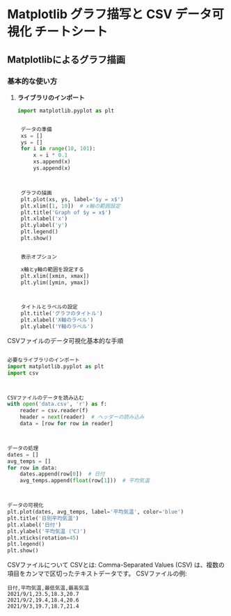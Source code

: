 
# Matplotlib グラフ描写と CSV データ可視化 チートシート

## Matplotlibによるグラフ描画

### 基本的な使い方

1. **ライブラリのインポート**
   ```python
   import matplotlib.pyplot as plt


    データの準備
    xs = []
    ys = []
    for i in range(10, 101):
        x = i * 0.1
        xs.append(x)
        ys.append(x)



    グラフの描画
    plt.plot(xs, ys, label='$y = x$')
    plt.xlim([1, 10])  # x軸の範囲設定
    plt.title('Graph of $y = x$')
    plt.xlabel('x')
    plt.ylabel('y')
    plt.legend()
    plt.show()


    表示オプション

    x軸とy軸の範囲を設定する
    plt.xlim([xmin, xmax])
    plt.ylim([ymin, ymax])



    タイトルとラベルの設定
    plt.title('グラフのタイトル')
    plt.xlabel('X軸のラベル')
    plt.ylabel('Y軸のラベル')
    ```

CSVファイルのデータ可視化基本的な手順
```python

必要なライブラリのインポート
import matplotlib.pyplot as plt
import csv



CSVファイルのデータを読み込む
with open('data.csv', 'r') as f:
    reader = csv.reader(f)
    header = next(reader)  # ヘッダーの読み込み
    data = [row for row in reader]



データの処理
dates = []
avg_temps = []
for row in data:
    dates.append(row[0])  # 日付
    avg_temps.append(float(row[1]))  # 平均気温



データの可視化
plt.plot(dates, avg_temps, label='平均気温', color='blue')
plt.title('日別平均気温')
plt.xlabel('日付')
plt.ylabel('平均気温 (℃)')
plt.xticks(rotation=45)
plt.legend()
plt.show()
```


CSVファイルについて
CSVとは: Comma-Separated Values (CSV) は、複数の項目をカンマで区切ったテキストデータです。
CSVファイルの例:
```csv
日付,平均気温,最低気温,最高気温
2021/9/1,23.5,18.3,20.7
2021/9/2,19.4,18.4,20.6
2021/9/3,19.7,18.7,21.4
```

